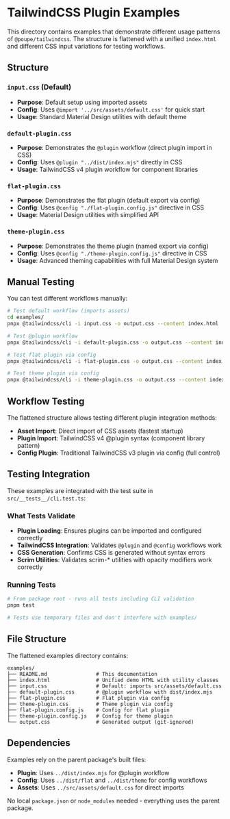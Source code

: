 # TailwindCSS Plugin Examples

This directory contains examples that demonstrate different usage patterns of
`@poupe/tailwindcss`. The structure is flattened with a unified `index.html`
and different CSS input variations for testing workflows.

## Structure

### `input.css` (Default)
- **Purpose**: Default setup using imported assets
- **Config**: Uses `@import '../src/assets/default.css'` for quick start
- **Usage**: Standard Material Design utilities with default theme

### `default-plugin.css`
- **Purpose**: Demonstrates the `@plugin` workflow (direct plugin import in CSS)
- **Config**: Uses `@plugin "../dist/index.mjs"` directly in CSS
- **Usage**: TailwindCSS v4 plugin workflow for component libraries

### `flat-plugin.css`
- **Purpose**: Demonstrates the flat plugin (default export via config)
- **Config**: Uses `@config "./flat-plugin.config.js"` directive in CSS
- **Usage**: Material Design utilities with simplified API

### `theme-plugin.css`
- **Purpose**: Demonstrates the theme plugin (named export via config)
- **Config**: Uses `@config "./theme-plugin.config.js"` directive in CSS
- **Usage**: Advanced theming capabilities with full Material Design system

## Manual Testing

You can test different workflows manually:

```bash
# Test default workflow (imports assets)
cd examples/
pnpx @tailwindcss/cli -i input.css -o output.css --content index.html

# Test @plugin workflow
pnpx @tailwindcss/cli -i default-plugin.css -o output.css --content index.html

# Test flat plugin via config
pnpx @tailwindcss/cli -i flat-plugin.css -o output.css --content index.html

# Test theme plugin via config
pnpx @tailwindcss/cli -i theme-plugin.css -o output.css --content index.html
```

## Workflow Testing

The flattened structure allows testing different plugin integration methods:

- **Asset Import**: Direct import of CSS assets (fastest startup)
- **Plugin Import**: TailwindCSS v4 @plugin syntax (component library pattern)
- **Config Plugin**: Traditional TailwindCSS v3 plugin via config (full control)

## Testing Integration

These examples are integrated with the test suite in `src/__tests__/cli.test.ts`:

### What Tests Validate
- **Plugin Loading**: Ensures plugins can be imported and configured correctly
- **TailwindCSS Integration**: Validates `@plugin` and `@config` workflows work
- **CSS Generation**: Confirms CSS is generated without syntax errors
- **Scrim Utilities**: Validates scrim-* utilities with opacity modifiers work correctly

### Running Tests

```bash
# From package root - runs all tests including CLI validation
pnpm test

# Tests use temporary files and don't interfere with examples/
```

## File Structure

The flattened examples directory contains:

```text
examples/
├── README.md                # This documentation
├── index.html               # Unified demo HTML with utility classes
├── input.css                # Default: imports src/assets/default.css
├── default-plugin.css       # @plugin workflow with dist/index.mjs
├── flat-plugin.css          # Flat plugin via config
├── theme-plugin.css         # Theme plugin via config
├── flat-plugin.config.js    # Config for flat plugin
├── theme-plugin.config.js   # Config for theme plugin
└── output.css               # Generated output (git-ignored)
```

## Dependencies

Examples rely on the parent package's built files:
- **Plugin**: Uses `../dist/index.mjs` for @plugin workflow
- **Config**: Uses `../dist/flat` and `../dist/theme` for config workflows
- **Assets**: Uses `../src/assets/default.css` for direct imports

No local `package.json` or `node_modules` needed - everything uses the parent package.
